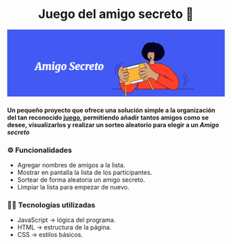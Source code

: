<h1> <div align="center">
  Juego del amigo secreto 🎁
</div>
</h1> 

![alt text](<assets/portadareadme.png>)
#### Un pequeño proyecto que ofrece una solución simple a la organización del tan reconocido [juego](https://es.wikibooks.org/wiki/Juegos_populares/Amigo_secreto), permitiendo añadir tantos amigos como se desee, visualizarlos y realizar un sorteo aleatorio para elegir a un _Amigo secreto_
### ⚙️ Funcionalidades 
+ Agregar nombres de amigos a la lista.
+ Mostrar en pantalla la lista de los participantes.
+ Sortear de forma aleatoria un amigo secreto.
+ Limpiar la lista para empezar de nuevo.

### 🧑‍💻 Tecnologías utilizadas 
+ JavaScript → lógica del programa.
+ HTML → estructura de la página.
+ CSS → estilos básicos.
